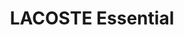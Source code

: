 ---
layout: product
category: mens-cologne
title: LACOSTE Essential
image: cologne-2.jpg
price: "40.00"
desc: "The intense and refreshing warmth of Lacoste's Noir Edition wraps the skin in an elegantly audacious fragrance inspired by warm summer evenings. The bottle echoes the timeless simplicity and understated sophistication of the Lacoste polo shirt itself—and the fragrance inside. 
"
---